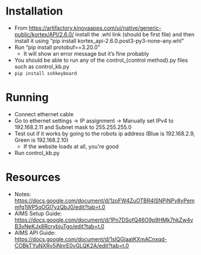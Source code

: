 # Installation

- From https://artifactory.kinovaapps.com/ui/native/generic-public/kortex/API/2.6.0/ install the .whl link (should be first file) and then install it using “pip install kortex_api-2.6.0.post3-py3-none-any.whl”
- Run “pip install protobuf==3.20.0”
  - It will show an error message but it’s fine probably
- You should be able to run any of the control_{control method}.py files such as control_kb.py
- `pip install sshkeyboard`

# Running
- Connect ethernet cable
- Go to ethernet settings -> IP assignment -> Manually set IPv4 to 192.168.2.11 and Subnet mask to 255.255.255.0
- Test out if it works by going to the robots ip address (Blue is 192.168.2.9, Green is 192.168.2.10)
  - If the website loads at all, you're good
- Run control_kb.py 

# Resources
- Notes: https://docs.google.com/document/d/1zoFW4ZuOTBR4lSNPiNPy8yPemmfg1WP5qOGI7yzQbJ0/edit?tab=t.0
- AIMS Setup Guide: https://docs.google.com/document/d/1Pn7DSofQ46O9p9HMk7hkZw4vB3vNeKJx8RcrybjuTgo/edit?tab=t.0
- AIMS API Guide: https://docs.google.com/document/d/1slQGlaatKXmACnxqd-COBkTYuNXRv5iNnrE0vGLQK2A/edit?tab=t.0